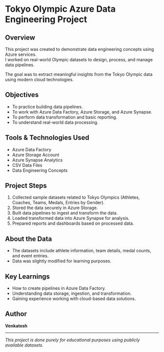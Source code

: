 
# Tokyo Olympic Azure Data Engineering Project

## Overview
This project was created to demonstrate data engineering concepts using Azure services.  
I worked on real-world Olympic datasets to design, process, and manage data pipelines.

The goal was to extract meaningful insights from the Tokyo Olympic data using modern cloud technologies.

## Objectives
- To practice building data pipelines.
- To work with Azure Data Factory, Azure Storage, and Azure Synapse.
- To perform data transformation and basic reporting.
- To understand real-world data processing.

## Tools & Technologies Used
- Azure Data Factory
- Azure Storage Account
- Azure Synapse Analytics
- CSV Data Files
- Data Engineering Concepts

## Project Steps
1. Collected sample datasets related to Tokyo Olympics (Athletes, Coaches, Teams, Medals, Entries by Gender).
2. Stored the data securely in Azure Storage.
3. Built data pipelines to ingest and transform the data.
4. Loaded transformed data into Azure Synapse for analysis.
5. Prepared reports and dashboards based on processed data.

## About the Data
- The datasets include athlete information, team details, medal counts, and event entries.
- Data was slightly modified for learning purposes.

## Key Learnings
- How to create pipelines in Azure Data Factory.
- Understanding data storage, ingestion, and transformation.
- Gaining experience working with cloud-based data solutions.

## Author
**Venkatesh**

---
*This project is done purely for educational purposes using publicly available datasets.*
